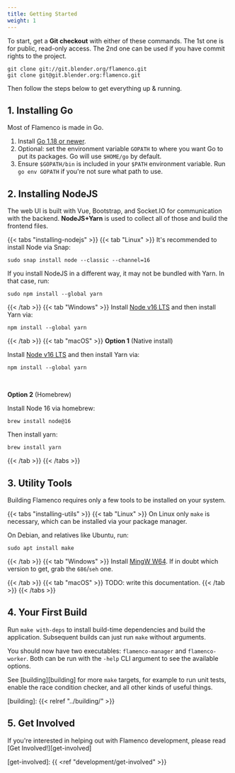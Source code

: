 ```yaml
---
title: Getting Started
weight: 1
---
```


To start, get a **Git checkout** with either of these commands. The 1st one is for
public, read-only access. The 2nd one can be used if you have commit rights to
the project.

```
git clone git://git.blender.org/flamenco.git
git clone git@git.blender.org:flamenco.git
```

Then follow the steps below to get everything up & running.

## 1. Installing Go

Most of Flamenco is made in Go.

1. Install [Go 1.18 or newer](https://go.dev/).
2. Optional: set the environment variable `GOPATH` to where you want Go to put its packages. Go will use `$HOME/go` by default.
3. Ensure `$GOPATH/bin` is included in your `$PATH` environment variable. Run `go env GOPATH` if you're not sure what path to use.

## 2. Installing NodeJS

The web UI is built with Vue, Bootstrap, and Socket.IO for communication with
the backend. **NodeJS+Yarn** is used to collect all of those and build the
frontend files.

{{< tabs "installing-nodejs" >}}
{{< tab "Linux" >}}
It's recommended to install Node via Snap:

```
sudo snap install node --classic --channel=16
```

If you install NodeJS in a different way, it may not be bundled with Yarn. In that case, run:

```
sudo npm install --global yarn
```

{{< /tab >}}
{{< tab "Windows" >}}
Install [Node v16 LTS](https://nodejs.org/en/download/) and then install Yarn via:

```
npm install --global yarn
```

{{< /tab >}}
{{< tab "macOS" >}}
**Option 1** (Native install)

Install [Node v16 LTS](https://nodejs.org/en/download/) and then install Yarn via:

```
npm install --global yarn
```

<br />

**Option 2** (Homebrew)

Install Node 16 via homebrew:

```
brew install node@16
```

Then install yarn:

```
brew install yarn
```

{{< /tab >}}
{{< /tabs >}}

## 3. Utility Tools

Building Flamenco requires only a few tools to be installed on your system.


{{< tabs "installing-utils" >}}
{{< tab "Linux" >}}
On Linux only `make` is necessary, which can be installed via your package manager.

On Debian, and relatives like Ubuntu, run:

```
sudo apt install make
```
{{< /tab >}}
{{< tab "Windows" >}}
Install [MingW W64][mingw]. If in doubt which version to get, grab the `686`/`seh` one.

[mingw]: https://github.com/niXman/mingw-builds-binaries/releases
{{< /tab >}}
{{< tab "macOS" >}}
TODO: write this documentation.
{{< /tab >}}
{{< /tabs >}}

## 4. Your First Build

Run `make with-deps` to install build-time dependencies and build the application.
Subsequent builds can just run `make` without arguments.

You should now have two executables: `flamenco-manager` and `flamenco-worker`.
Both can be run with the `-help` CLI argument to see the available options.

See [building][building] for more `make` targets, for example to run unit tests,
enable the race condition checker, and all other kinds of useful things.

[building]: {{< relref "../building/" >}}

## 5. Get Involved

If you're interested in helping out with Flamenco development, please read [Get Involved!][get-involved]

[get-involved]: {{ <ref "development/get-involved" >}}
